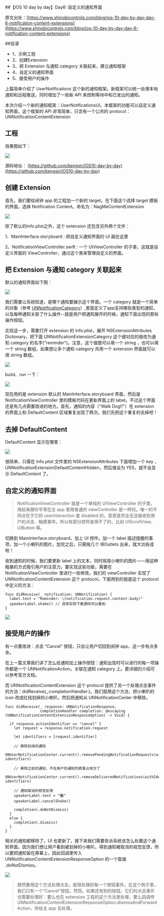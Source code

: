 ##【iOS 10 day by day】Day6: 自定义的通知界面

原文出处：[https://www.shinobicontrols.com/blog/ios-10-day-by-day-day-6-notification-content-extensions](https://www.shinobicontrols.com/blog/ios-10-day-by-day-day-6-notification-content-extensions)


##目录
- 1、示例工程
- 2、创建Extension
- 3、把 Extension 与通知 category 关联起来，建立通知框架
- 4、自定义的通知界面
- 5、接受用户的操作


上篇简单介绍了 UserNotifications 这个新的通知框架。新框架可以统一处理本地通知和远程推送，同时增加了一些新 API 来控制等待中和已发出的通知。

本次介绍一个新的通知框架：UserNotificationsUI。本框架的功能可以自定义通知界面，这个框架的 API 非常简单，只含有一个公共的 protocol：UNNotificationContentExtension 

## 工程
效果图如下：

![](http://upload-images.jianshu.io/upload_images/227290-0c09d911ff05670f.png?imageMogr2/auto-orient/strip%7CimageView2/2/w/1240)

源码地址：
[https://github.com/kengsir/iOS10-day-by-day](https://github.com/kengsir/iOS10-day-by-day)


## 创建 Extension

首先，我们要给闹钟 app 的工程加一个新的 target。在下面这个选择 target 模板的界面，选择 Notification Content。命名为：NagMeContentExtension

![](http://upload-images.jianshu.io/upload_images/227290-457495502483a4e0.png?imageMogr2/auto-orient/strip%7CimageView2/2/w/1240)

除了默认的Info.plist之外，这个 extension 还包含另外两个文件：

1、MainInterface.storyboard : 把自定义通知界面的 UI 画在这里

2、NotificationViewController.swift : 一个 UIViewController 的子类，这就是自定义界面的 ViewController，通过这个类来管理自定义的界面。

## 把 Extension 与通知 category 关联起来

默认的通知界面如下图：

![](http://ww1.sinaimg.cn/mw690/6f5f9fe7gw1fa3c2m88e2j20af0j5wes.jpg)

我们需要让系统知道，是哪个通知要展示这个界面。一个 category 就是一个简单的对象（参考 [UNNotificationCategory](https://developer.apple.com/reference/usernotifications/unnotificationcategory)）,里面定义了app支持哪些类型的通知，以及每种通知关联了什么操作--就是用户把通知展开的时候，通知下面出现的那些操作按钮。

实现这一步，需要打开 extension 的 Info.plist，展开 NSExtensionAttributes Dictionary，把下面 UNNotificationExtensionCategory 这个键对应的值改为通知 category 的名字("reminder")。注意，这个值既可以填一个 string ，也可以填一个 string 数组，如果想让多个通知 category 共用一个 extension 界面就可以填 string 数组。

![](http://upload-images.jianshu.io/upload_images/227290-9b24c7f12530f35a.png?imageMogr2/auto-orient/strip%7CimageView2/2/w/1240)

build、run 一下：

![](http://upload-images.jianshu.io/upload_images/227290-a353d8b38a265c5d.png?imageMogr2/auto-orient/strip%7CimageView2/2/w/1240)

现在用的是 extension 默认的 MainInterface.storyboard 界面，然后是 NotificationViewController 里的模板代码在更新界面上的 label。不过这个界面还是有几点需要改进的地方。首先，通知的内容（"Walk Dog!!"）在 extension 的界面上和 DefaultContent 区域重复出现了两次。我们先把这个重复的去掉吧！



## 去掉 DefaultContent

DefaultContent 显示在哪里：

![](http://upload-images.jianshu.io/upload_images/227290-92ea97efc85da478.png?imageMogr2/auto-orient/strip%7CimageView2/2/w/1240)

很简单，只需在 Info.plist 文件里的 NSExtensionAttributes 下面增加一个 key ，UNNotificationExtensionDefaultContentHidden，然后值设为 YES，就不会显示 DefaultContent 了。


## 自定义的通知界面

>NotificationViewController 就是一个单纯的 UIViewController 的子类，用起来跟你平常在主 app 里用普通的 viewController 是一样的。唯一的不同点在于它的 userInteraction 是 disabled 的，意思是完全无法接收到用户的点击、触摸事件。所以有部分控件是用不了的，比如 UIScrollView、UIButton 等。

切换到 MainInterface.storyboard，加上 UI 控件。加一个 label 描述提醒的事项，加一个小喇叭的图片。加完之后，只需拖几个 IBOutlets 出来，就大功告成啦！

收到通知的时候，我们要更新 label 上的文本，同时摇晃小喇叭的图片——用这种粗暴的方式吸引用户的注意力。要实现这些功能，需要在 NotificationViewController 里进行一些修改。我们的 viewController 实现了 UNNotificationContentExtension 这个 protocol，下面用到的就是这个 protocol 中定义的方法：



```
func didReceive(_ notification: UNNotification) {
  label.text = "Reminder: \(notification.request.content.body)"
  speakerLabel.shake() // 具体实现下载源码可以看到
}

```

![](http://upload-images.jianshu.io/upload_images/227290-c6a3ef31d3366d9c.png?imageMogr2/auto-orient/strip%7CimageView2/2/w/1240)



## 接受用户的操作
有一点要改进：点击 “Cancel” 按钮，只会让用户切回到闹钟 app，这一步有点多余。

在上一篇文章我们讲了怎么给通知加上操作按钮：通知出现时可以进行的每一项操作都是一个 UNNotificationAction，关联在通知 category 上。更详细的介绍可以参考官方文档。

而 UNNotificationContentExtension 这个 protocol 提供了另一个处理点击事件的方法：didReceive(_:completionHandler:)。我们就用这个方法，把小喇叭的 icon 改成红线划掉的小喇叭，然后把通知从 UNNotificationCenter 中移除。




```
func didReceive(_ response: UNNotificationResponse,
                completionHandler completion: @escaping (UNNotificationContentExtensionResponseOption) -> Void) {

  if response.actionIdentifier == "cancel" {
    let request = response.notification.request

    let identifiers = [request.identifier]

    // 移除后续的通知
    UNUserNotificationCenter.current().removePendingNotificationRequests(withIdentifiers: identifiers)

    // 移除之前的通知，不在用户的通知列表里占地方了
    UNUserNotificationCenter.current().removeDeliveredNotifications(withIdentifiers: identifiers)

    // 通知取消的视觉反馈
    speakerLabel.text = "🔇" 
    speakerLabel.cancelShake()

    completion(.doNotDismiss)
  }
  else {
    completion(.dismiss)
  }
}
```

相关的通知都移除了，UI 也更新了，接下来我们需要告诉系统该怎么处置这个通知界面。因为我们想让用户看到被划掉的小喇叭，得到通知被取消的视觉反馈，所以要把通知留在屏幕上，因此回调里传入 UNNotificationContentExtensionResponseOption 的一个取值 .doNotDismiss。



![](http://upload-images.jianshu.io/upload_images/227290-8ceac0cb657dfe5d.png?imageMogr2/auto-orient/strip%7CimageView2/2/w/1240)

>既然要用这个方法处理点击，就得处理好每一个按钮事件。在这个例子里，我们只有一个“Cancel”按钮。然而，如果还有别的按钮，它们的点击事件也需要处理好：要么也在 extension 工程的这个方法里处理，要么回调传 UNNotificationContentExtensionResponseOption.dismissAndForwardAction，传给主 app 去处理。

